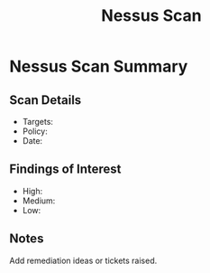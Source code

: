 ﻿---
title: "Nessus Scan"
tags: [tool, vulnerability]
cssclass: simple-note
---

# Nessus Scan Summary

## Scan Details
- Targets:
- Policy:
- Date:

## Findings of Interest
- High: 
- Medium: 
- Low: 

## Notes
Add remediation ideas or tickets raised.
